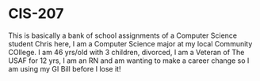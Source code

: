 # CIS-207
This is basically a bank of school assignments of a Computer Science student
Chris here, I am a Computer Science major at my local Community COllege. I am 46 yrs/old with 3 children, divorced, I am a Veteran of The USAF for 12 yrs, I am an RN and am wanting to make a career change so I am using my GI Bill before I lose it! 
